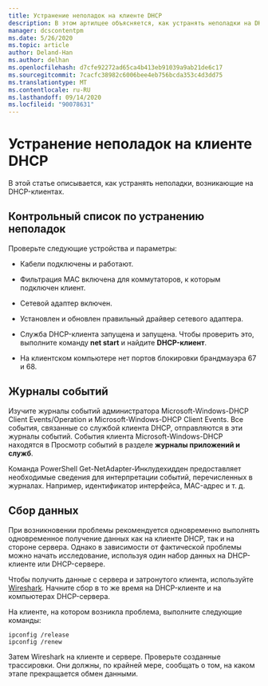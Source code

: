 ```yaml
---
title: Устранение неполадок на клиенте DHCP
description: В этом артилцее объясняется, как устранять неполадки на DHCP-клиенте и получать данные.
manager: dcscontentpm
ms.date: 5/26/2020
ms.topic: article
author: Deland-Han
ms.author: delhan
ms.openlocfilehash: d7cfe92272ad65ca4b413eb91039a9ab21de6c17
ms.sourcegitcommit: 7cacfc38982c6006bee4eb756bcda353c4d3dd75
ms.translationtype: MT
ms.contentlocale: ru-RU
ms.lasthandoff: 09/14/2020
ms.locfileid: "90078631"
---
```

# <a name="troubleshoot-problems-on-the-dhcp-client"></a>Устранение неполадок на клиенте DHCP

В этой статье описывается, как устранять неполадки, возникающие на DHCP-клиентах.

## <a name="troubleshooting-checklist"></a>Контрольный список по устранению неполадок

Проверьте следующие устройства и параметры:

  - Кабели подключены и работают.

  - Фильтрация MAC включена для коммутаторов, к которым подключен клиент.

  - Сетевой адаптер включен.

  - Установлен и обновлен правильный драйвер сетевого адаптера.

  - Служба DHCP-клиента запущена и запущена. Чтобы проверить это, выполните команду **net start** и найдите **DHCP-клиент**.

  - На клиентском компьютере нет портов блокировки брандмауэра 67 и 68.

## <a name="event-logs"></a>Журналы событий

Изучите журналы событий администратора Microsoft-Windows-DHCP Client Events/Operation и Microsoft-Windows-DHCP Client Events. Все события, связанные со службой клиента DHCP, отправляются в эти журналы событий.
События клиента Microsoft-Windows-DHCP находятся в Просмотр событий в разделе **журналы приложений и служб**.

Команда PowerShell Get-NetAdapter-Инклудехидден предоставляет необходимые сведения для интерпретации событий, перечисленных в журналах. Например, идентификатор интерфейса, MAC-адрес и т. д.

## <a name="data-collection"></a>Сбор данных

При возникновении проблемы рекомендуется одновременно выполнять одновременное получение данных как на клиенте DHCP, так и на стороне сервера. Однако в зависимости от фактической проблемы можно начать исследование, используя один набор данных на DHCP-клиенте или DHCP-сервере.

Чтобы получить данные с сервера и затронутого клиента, используйте [Wireshark](https://www.wireshark.org/download.html). Начните сбор в то же время на DHCP-клиенте и на компьютерах DHCP-сервера.

На клиенте, на котором возникла проблема, выполните следующие команды:

```console
ipconfig /release
ipconfig /renew
```

Затем Wireshark на клиенте и сервере. Проверьте созданные трассировки. Они должны, по крайней мере, сообщать о том, на каком этапе прекращается обмен данными.